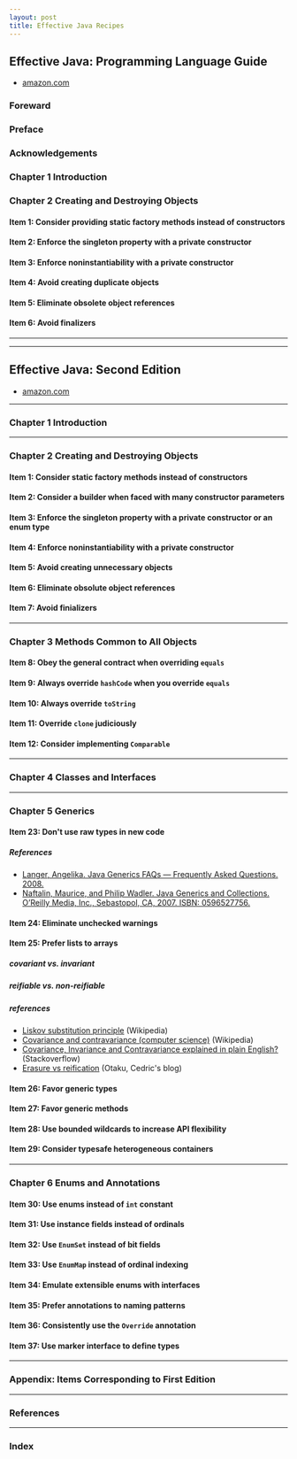 ```yaml
---
layout: post
title: Effective Java Recipes
---
```


## Effective Java: Programming Language Guide
* [amazon.com](https://www.amazon.com/Effective-Java-Programming-Language-Guide/dp/0201310058)

### Foreward

### Preface

### Acknowledgements

### Chapter 1 Introduction

### Chapter 2 Creating and Destroying Objects

#### Item 1: Consider providing static factory methods instead of constructors

#### Item 2: Enforce the singleton property with a private constructor

#### Item 3: Enforce noninstantiability with a private constructor

#### Item 4: Avoid creating duplicate objects

#### Item 5: Eliminate obsolete object references

#### Item 6: Avoid finalizers


---
---

## Effective Java: Second Edition
* [amazon.com](https://www.amazon.com/Effective-Java-2nd-Joshua-Bloch/dp/0321356683)

---

### Chapter 1 Introduction

---

### Chapter 2 Creating and Destroying Objects

#### Item 1: Consider static factory methods instead of constructors

#### Item 2: Consider a builder when faced with many constructor parameters

#### Item 3: Enforce the singleton property with a private constructor or an enum type

#### Item 4: Enforce noninstantiability with a private constructor

#### Item 5: Avoid creating unnecessary objects

#### Item 6: Eliminate obsolute object references

#### Item 7: Avoid finializers

---

### Chapter 3 Methods Common to All Objects

#### Item 8: Obey the general contract when overriding `equals`

#### Item 9: Always override `hashCode` when you override `equals`

#### Item 10: Always override `toString`

#### Item 11: Override `clone` judiciously

#### Item 12: Consider implementing `Comparable`

---

### Chapter 4 Classes and Interfaces

----

### Chapter 5 Generics

#### Item 23: Don't use raw types in new code

##### References
* [Langer, Angelika. Java Generics FAQs — Frequently Asked Questions. 2008.](http://www.angelikalanger.com/GenericsFAQ/JavaGenericsFAQ.html)
* [Naftalin, Maurice, and Philip Wadler. Java Generics and Collections. O’Reilly Media, Inc., Sebastopol, CA, 2007. ISBN: 0596527756.](http://shop.oreilly.com/product/9780596527754.do)

#### Item 24: Eliminate unchecked warnings

#### Item 25: Prefer lists to arrays

##### covariant vs. invariant

##### reifiable vs. non-reifiable

##### references
* [Liskov substitution principle](https://en.wikipedia.org/wiki/Liskov_substitution_principle) (Wikipedia)
* [Covariance and contravariance (computer science)](https://en.wikipedia.org/wiki/Covariance_and_contravariance_(computer_science)) (Wikipedia)
* [Covariance, Invariance and Contravariance explained in plain English?](http://stackoverflow.com/q/8481301/330457) (Stackoverflow)
* [Erasure vs reification](http://beust.com/weblog/2011/07/29/erasure-vs-reification/) (Otaku, Cedric's blog)

#### Item 26: Favor generic types

#### Item 27: Favor generic methods

#### Item 28: Use bounded wildcards to increase API flexibility

#### Item 29: Consider typesafe heterogeneous containers

---

### Chapter 6 Enums and Annotations

#### Item 30: Use enums instead of `int` constant

#### Item 31: Use instance fields instead of ordinals

#### Item 32: Use `EnumSet` instead of bit fields

#### Item 33: Use `EnumMap` instead of ordinal indexing

#### Item 34: Emulate extensible enums with interfaces

#### Item 35: Prefer annotations to naming patterns

#### Item 36: Consistently use the `Override` annotation

#### Item 37: Use marker interface to define types

---

### Appendix: Items Corresponding to First Edition

---

### References

---

### Index
